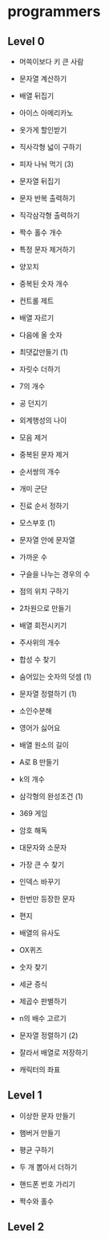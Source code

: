# programmers


## Level 0

- 머쓱이보다 키 큰 사람
- 문자열 계산하기
- 배열 뒤집기
- 아이스 아메리카노
- 옷가게 할인받기
- 직사각형 넓이 구하기
- 피자 나눠 먹기 (3)
- 문자열 뒤집기
- 문자 반복 출력하기
- 직각삼각형 출력하기
- 짝수 홀수 개수

- 특정 문자 제거하기
- 양꼬치
- 중복된 숫자 개수
- 컨트롤 제트
- 배열 자르기
- 다음에 올 숫자
- 최댓값만들기 (1)
- 자릿수 더하기
- 7의 개수
- 공 던지기
- 외계행성의 나이
- 모음 제거
- 중복된 문자 제거
- 순서쌍의 개수
- 개미 군단
- 진료 순서 정하기
- 모스부호 (1)
- 문자열 안에 문자열
- 가까운 수
- 구슬을 나누는 경우의 수
- 점의 위치 구하기
- 2차원으로 만들기
- 배열 회전시키기
- 주사위의 개수
- 합성 수 찾기
- 숨어있는 숫자의 덧셈 (1)
- 문자열 정렬하기 (1)
- 소인수분해
- 영어가 싫어요
- 배열 원소의 길이
- A로 B 만들기
- k의 개수
- 삼각형의 완성조건 (1)
- 369 게임
- 암호 해독
- 대문자와 소문자
- 가장 큰 수 찾기
- 인덱스 바꾸기
- 한번만 등장한 문자
- 편지
- 배열의 유사도
- OX퀴즈
- 숫자 찾기
- 세균 증식
- 제곱수 판별하기
- n의 배수 고르기
- 문자열 정렬하기 (2)
- 잘라서 배열로 저장하기
- 캐릭터의 좌표

## Level 1

- 이상한 문자 만들기
- 햄버거 만들기

- 평균 구하기
- 두 개 뽑아서 더하기
- 핸드폰 번호 가리기
- 짝수와 홀수


## Level 2
